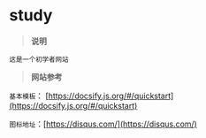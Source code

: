 # study

> **说明** 

   `这是一个初学者网站`

   
 > **网站参考**
 
   `基本模板`： [https://docsify.js.org/#/quickstart](https://docsify.js.org/#/quickstart)

   `图标地址`：[https://disqus.com/](https://disqus.com/)	
 